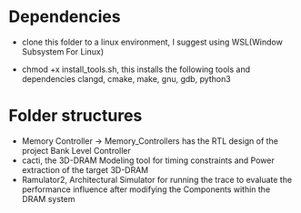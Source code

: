 # Dependencies
- clone this folder to a linux environment, I suggest using WSL(Window Subsystem For Linux)

- chmod +x install_tools.sh, this installs the following tools and dependencies clangd, cmake, make, gnu, gdb, python3

# Folder structures
- Memory Controller -> Memory_Controllers has the RTL design of the project Bank Level Controller
- cacti, the 3D-DRAM Modeling tool for timing constraints and Power extraction of the target 3D-DRAM
- Ramulator2, Architectural Simulator for running the trace to evaluate the performance influence after modifying the Components within the DRAM system 

